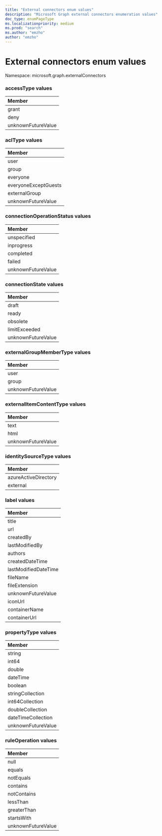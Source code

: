 ```yaml
---
title: "External connectors enum values"
description: "Microsoft Graph external connectors enumeration values"
doc_type: enumPageType
ms.localizationpriority: medium
ms.prod: "search"
ms.author: "emzho"
author: "emzho"
---
```


# External connectors enum values

Namespace: microsoft.graph.externalConnectors

### accessType values

| Member
|:--------------
| grant
| deny
| unknownFutureValue

### aclType values

| Member
|:--------------
| user
| group
| everyone
| everyoneExceptGuests
| externalGroup
| unknownFutureValue


### connectionOperationStatus values

| Member
|:--------------
| unspecified
| inprogress
| completed
| failed
| unknownFutureValue


### connectionState values

|Member
|:--------------
| draft
| ready
| obsolete
| limitExceeded
| unknownFutureValue


### externalGroupMemberType values

| Member
|:--------------
| user
| group
| unknownFutureValue


### externalItemContentType values

| Member
|:--------------
| text
| html
| unknownFutureValue

### identitySourceType values

| Member
|:--------------
| azureActiveDirectory
| external


### label values

| Member
|:--------------
| title
| url
| createdBy
| lastModifiedBy
| authors
| createdDateTime
| lastModifiedDateTime
| fileName
| fileExtension
| unknownFutureValue
| iconUrl
| containerName
| containerUrl


### propertyType values

| Member
|:--------------
| string
| int64
| double
| dateTime
| boolean
| stringCollection
| int64Collection
| doubleCollection
| dateTimeCollection
| unknownFutureValue

### ruleOperation values 

|Member|
|:---|
|null|
|equals|
|notEquals|
|contains|
|notContains|
|lessThan|
|greaterThan|
|startsWith|
|unknownFutureValue|

<!--
{
  "type": "#page.annotation",
  "namespace": "microsoft.graph.externalConnectors"
}
-->


